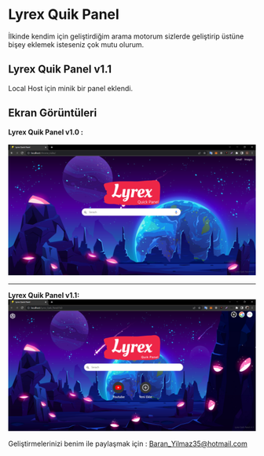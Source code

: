 # Lyrex Quik Panel
İlkinde kendim için geliştirdiğim arama motorum sizlerde geliştirip üstüne bişey eklemek isteseniz çok mutu olurum.

<h2>Lyrex Quik Panel v1.1</h2>

Local Host için minik bir panel eklendi.

<h2>Ekran Görüntüleri</h2>

<strong>Lyrex Quik Panel v1.0 :</strong><br>
<br/>
<img src="./screenshot_v1.0.png?raw=true" width="800" />

<hr>

<strong>Lyrex Quik Panel v1.1:</strong> <br>
<img src="./screenshot_v1.1.png?raw=true" width="800" />

Geliştirmelerinizi benim ile paylaşmak için : Baran_Yilmaz35@hotmail.com
